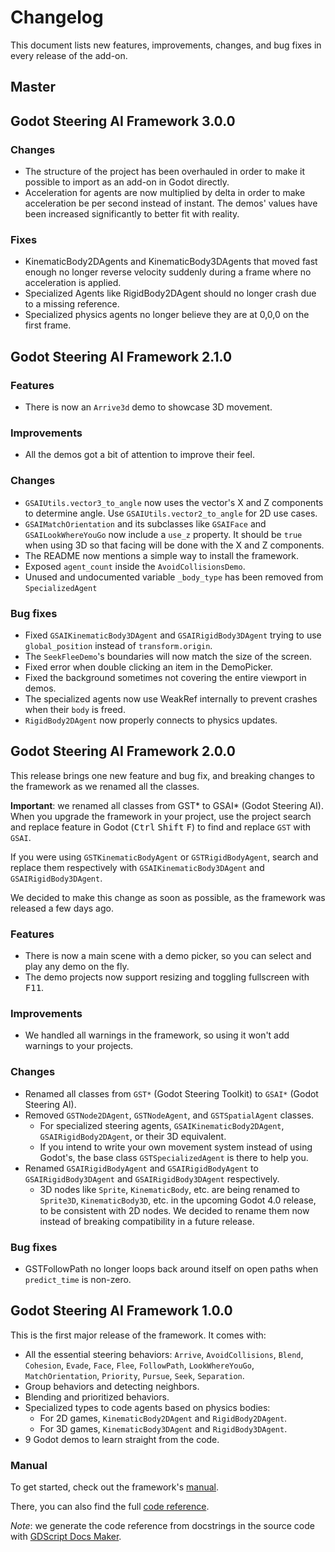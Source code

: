 # Changelog

This document lists new features, improvements, changes, and bug fixes in every release of the add-on.

## Master

## Godot Steering AI Framework 3.0.0

### Changes

- The structure of the project has been overhauled in order to make it possible to import as an add-on in Godot directly.
- Acceleration for agents are now multiplied by delta in order to make acceleration be per second instead of instant. The demos' values have been increased significantly to better fit with reality.

### Fixes

- KinematicBody2DAgents and KinematicBody3DAgents that moved fast enough no longer reverse velocity suddenly during a frame where no acceleration is applied.
- Specialized Agents like RigidBody2DAgent should no longer crash due to a missing reference.
- Specialized physics agents no longer believe they are at 0,0,0 on the first frame.

## Godot Steering AI Framework 2.1.0

### Features

- There is now an `Arrive3d` demo to showcase 3D movement.

### Improvements

- All the demos got a bit of attention to improve their feel.

### Changes

- `GSAIUtils.vector3_to_angle` now uses the vector's X and Z components to determine angle. Use `GSAIUtils.vector2_to_angle` for 2D use cases.
- `GSAIMatchOrientation` and its subclasses like `GSAIFace` and `GSAILookWhereYouGo` now include a `use_z` property. It should be `true` when using 3D so that facing will be done with the X and Z components.
- The README now mentions a simple way to install the framework.
- Exposed `agent_count` inside the `AvoidCollisionsDemo`.
- Unused and undocumented variable `_body_type` has been removed from `SpecializedAgent`

### Bug fixes

- Fixed `GSAIKinematicBody3DAgent` and `GSAIRigidBody3DAgent` trying to use `global_position` instead of `transform.origin`.
- The `SeekFleeDemo`'s boundaries will now match the size of the screen.
- Fixed error when double clicking an item in the DemoPicker.
- Fixed the background sometimes not covering the entire viewport in demos.
- The specialized agents now use WeakRef internally to prevent crashes when their `body` is freed.
- `RigidBody2DAgent` now properly connects to physics updates.

## Godot Steering AI Framework 2.0.0

This release brings one new feature and bug fix, and breaking changes to the framework as we renamed all the classes.

**Important**: we renamed all classes from GST\* to GSAI\* (Godot Steering AI). When you upgrade the framework in your project, use the project search and replace feature in Godot (<kbd>Ctrl</kbd> <kbd>Shift</kbd> <kbd>F</kbd>) to find and replace `GST` with `GSAI`.

If you were using `GSTKinematicBodyAgent` or `GSTRigidBodyAgent`, search and replace them respectively with `GSAIKinematicBody3DAgent` and `GSAIRigidBody3DAgent`.

We decided to make this change as soon as possible, as the framework was released a few days ago.

### Features

- There is now a main scene with a demo picker, so you can select and play any demo on the fly.
- The demo projects now support resizing and toggling fullscreen with <kbd>F11</kbd>.

### Improvements

- We handled all warnings in the framework, so using it won't add warnings to your projects.

### Changes

- Renamed all classes from `GST*` (Godot Steering Toolkit) to `GSAI*` (Godot Steering AI).
- Removed `GSTNode2DAgent`, `GSTNodeAgent`, and `GSTSpatialAgent` classes.
    - For specialized steering agents, `GSAIKinematicBody2DAgent`, `GSAIRigidBody2DAgent`, or their 3D equivalent. 
    - If you intend to write your own movement system instead of using Godot's, the base class `GSTSpecializedAgent` is there to help you.
- Renamed `GSAIRigidBodyAgent` and `GSAIRigidBodyAgent` to `GSAIRigidBody3DAgent` and `GSAIRigidBody3DAgent` respectively.
    - 3D nodes like `Sprite`, `KinematicBody`, etc. are being renamed to `Sprite3D`, `KinematicBody3D`, etc. in the upcoming Godot 4.0 release, to be consistent with 2D nodes. We decided to rename them now instead of breaking compatibility in a future release.

### Bug fixes

- GSTFollowPath no longer loops back around itself on open paths when `predict_time` is non-zero.

## Godot Steering AI Framework 1.0.0

This is the first major release of the framework. It comes with:

- All the essential steering behaviors: `Arrive`, `AvoidCollisions`, `Blend`, `Cohesion`, `Evade`, `Face`, `Flee`, `FollowPath`, `LookWhereYouGo`, `MatchOrientation`, `Priority`, `Pursue`, `Seek`, `Separation`.
- Group behaviors and detecting neighbors.
- Blending and prioritized behaviors.
- Specialized types to code agents based on physics bodies:
    - For 2D games, `KinematicBody2DAgent` and `RigidBody2DAgent`.
    - For 3D games, `KinematicBody3DAgent` and `RigidBody3DAgent`.
- 9 Godot demos to learn straight from the code.

### Manual

To get started, check out the framework's [manual](https://www.gdquest.com/docs/godot-steering-toolkit/).

There, you can also find the full [code reference](https://www.gdquest.com/docs/godot-steering-toolkit/reference/).

*Note*: we generate the code reference from docstrings in the source code with [GDScript Docs Maker](https://github.com/GDQuest/gdscript-docs-maker).

